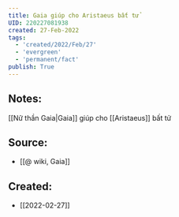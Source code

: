 ```yaml
---
title: Gaia giúp cho Aristaeus bất tử
UID: 220227081938
created: 27-Feb-2022
tags:
  - 'created/2022/Feb/27'
  - 'evergreen'
  - 'permanent/fact'
publish: True
---
```

## Notes:
[[Nữ thần Gaia|Gaia]] giúp cho [[Aristaeus]] bất tử

## Source:
- [[@ wiki, Gaia]]





## Created:
- [[2022-02-27]]
